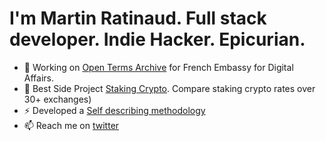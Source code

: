 # I'm Martin Ratinaud. Full stack developer. Indie Hacker. Epicurian.

- 🔭 Working on [Open Terms Archive](https://opentermsarchive.org) for French Embassy for Digital Affairs.
- 👯 Best Side Project [Staking Crypto](https://stakingcrypto.io). Compare staking crypto rates over 30+ exchanges)
- ⚡ Developed a [Self describing methodology](https://github.com/martinratinaud/work-with-me)
- 📫 Reach me on [twitter](https://twitter.com/martinratinaud)
